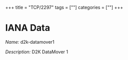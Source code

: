 +++
title = "TCP/2297"
tags = [""]
categories = [""]
+++

# IANA Data

_Name:_ d2k-datamover1

_Description:_ D2K DataMover 1

